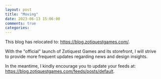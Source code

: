 ```yaml
---
layout: post
title: "Moving"
date: 2023-06-13 15:06:00
comments: true
categories: 
---
```


This blog has relocated to: https://blog.zotiquestgames.com/.

With the "official" launch of Zotiquest Games and its storefront, I will strive to provide more frequent updates regarding news and design insights.

In the meantime, I kindly encourage you to update your feeds at: https://blog.zotiquestgames.com/feeds/posts/default.